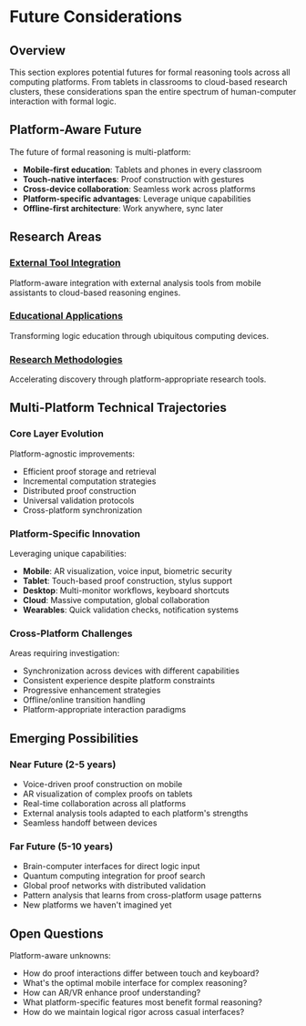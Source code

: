 # Future Considerations

## Overview

This section explores potential futures for formal reasoning tools across all computing platforms. From tablets in classrooms to cloud-based research clusters, these considerations span the entire spectrum of human-computer interaction with formal logic.

## Platform-Aware Future

The future of formal reasoning is multi-platform:
- **Mobile-first education**: Tablets and phones in every classroom
- **Touch-native interfaces**: Proof construction with gestures
- **Cross-device collaboration**: Seamless work across platforms
- **Platform-specific advantages**: Leverage unique capabilities
- **Offline-first architecture**: Work anywhere, sync later

## Research Areas

### [External Tool Integration](external-integration.md)
Platform-aware integration with external analysis tools from mobile assistants to cloud-based reasoning engines.

### [Educational Applications](educational-applications.md)
Transforming logic education through ubiquitous computing devices.

### [Research Methodologies](research-methodologies.md)
Accelerating discovery through platform-appropriate research tools.

## Multi-Platform Technical Trajectories

### Core Layer Evolution
Platform-agnostic improvements:
- Efficient proof storage and retrieval
- Incremental computation strategies
- Distributed proof construction
- Universal validation protocols
- Cross-platform synchronization

### Platform-Specific Innovation
Leveraging unique capabilities:
- **Mobile**: AR visualization, voice input, biometric security
- **Tablet**: Touch-based proof construction, stylus support
- **Desktop**: Multi-monitor workflows, keyboard shortcuts
- **Cloud**: Massive computation, global collaboration
- **Wearables**: Quick validation checks, notification systems

### Cross-Platform Challenges
Areas requiring investigation:
- Synchronization across devices with different capabilities
- Consistent experience despite platform constraints
- Progressive enhancement strategies
- Offline/online transition handling
- Platform-appropriate interaction paradigms

## Emerging Possibilities

### Near Future (2-5 years)
- Voice-driven proof construction on mobile
- AR visualization of complex proofs on tablets
- Real-time collaboration across all platforms
- External analysis tools adapted to each platform's strengths
- Seamless handoff between devices

### Far Future (5-10 years)
- Brain-computer interfaces for direct logic input
- Quantum computing integration for proof search
- Global proof networks with distributed validation
- Pattern analysis that learns from cross-platform usage patterns
- New platforms we haven't imagined yet

## Open Questions

Platform-aware unknowns:
- How do proof interactions differ between touch and keyboard?
- What's the optimal mobile interface for complex reasoning?
- How can AR/VR enhance proof understanding?
- What platform-specific features most benefit formal reasoning?
- How do we maintain logical rigor across casual interfaces?